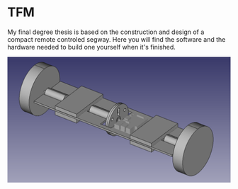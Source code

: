 # TFM
My final degree thesis is based on the construction and design of a compact remote controled segway. Here you will find the software and the hardware needed to build one yourself when it's finished.

![3D preview](https://raw.githubusercontent.com/tarragoesteve/TFM/master/documentation/thesis/tex/img/isometric_view.png)